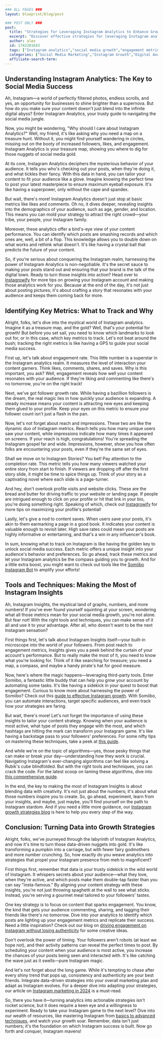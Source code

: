 ```yaml
---
### ALL PAGES ###
layout: blueprint/blog/post

### POST ONLY ###
post:
  title: "Strategies for Leveraging Instagram Analytics to Enhance Growth"
  excerpt: "Discover effective strategies for leveraging Instagram analytics to enhance your growth and engagement on the platform with Instagrowify."
  author: alex
  id: 1742201643
  tags: ["Instagram analytics","social media growth","engagement metrics","data-driven strategies"]
  categories: ["Social Media Marketing","Instagram Growth","Digital Analytics"]
  affiliate-search-term: 
---
```


## Understanding Instagram Analytics: The Key to Social Media Success

Ah, Instagram—a world of perfectly filtered photos, endless scrolls, and yes, an opportunity for businesses to shine brighter than a supernova. But how do you make sure your content doesn't just blend into the infinite digital abyss? Enter Instagram Analytics, your trusty guide to navigating the social media jungle.

Now, you might be wondering, "Why should I care about Instagram Analytics?" Well, my friend, it's like asking why you need a map on a treasure hunt. Without it, you might find yourself wandering in circles, missing out on the booty of increased followers, likes, and engagement. Instagram Analytics is your treasure map, showing you where to dig for those nuggets of social media gold.

At its core, Instagram Analytics deciphers the mysterious behavior of your audience. It tells you who's checking out your posts, when they're doing it, and what tickles their fancy. With this data in hand, you can tailor your content to fit your audience like a glove. Imagine knowing the perfect time to post your latest masterpiece to ensure maximum eyeball exposure. It's like having a superpower, only without the cape and spandex.

But wait, there's more! Instagram Analytics doesn't just stop at basic metrics like likes and comments. Oh no, it dives deeper, revealing insights into the demographics of your audience, such as age, gender, and location. This means you can mold your strategy to attract the right crowd—your tribe, your people, your Instagram family.

Moreover, these analytics offer a bird's-eye view of your content performance. You can identify which posts are smashing records and which ones are, well, a bit of a flop. This knowledge allows you to double down on what works and rethink what doesn't. It's like having a crystal ball that predicts the future of your content.

So, if you're serious about conquering the Instagram realm, harnessing the power of Instagram Analytics is non-negotiable. It's the secret sauce to making your posts stand out and ensuring that your brand is the talk of the digital town. Ready to turn those insights into action? Head over to [Instagrowify](https://instagrowify.com) for more tips on growing your Instagram account and making those analytics work for you. Because at the end of the day, it's not just about posting pictures; it's about crafting a story that resonates with your audience and keeps them coming back for more.

## Identifying Key Metrics: What to Track and Why

Alright, folks, let's dive into the mystical world of Instagram analytics. Imagine it as a treasure map, and the gold? Well, that's your potential for growth! But before you set sail, you need to know which landmarks to look out for, or in this case, which key metrics to track. Let's not beat around the bush; tracking the right metrics is like having a GPS to guide your social media success.

First up, let's talk about engagement rate. This little number is a superstar in the Instagram analytics realm. It measures the level of interaction your content garners. Think likes, comments, shares, and saves. Why is this important, you ask? Well, engagement reveals how well your content resonates with your audience. If they're liking and commenting like there's no tomorrow, you're on the right track!

Next, we've got follower growth rate. While having a bazillion followers is the dream, the real magic lies in how quickly your audience is expanding. A steady increase means your content is attracting new eyes and keeping them glued to your profile. Keep your eyes on this metric to ensure your follower count isn't just a flash in the pan.



Now, let's not forget about reach and impressions. These two are like the dynamic duo of Instagram metrics. Reach tells you how many unique users saw your content, while impressions indicate how many times it appeared on screens. If your reach is high, congratulations! You're spreading the Instagram gospel far and wide. Impressions, however, show you how often folks are encountering your posts, even if they're the same set of eyes.

Shall we move on to Instagram Stories? You bet! Pay attention to the completion rate. This metric tells you how many viewers watched your entire story from start to finish. If viewers are dropping off after the first story slide, it might be time to spice things up. Think of your story as a captivating novel where each slide is a page-turner.

And hey, don't overlook profile visits and website clicks. These are the bread and butter for driving traffic to your website or landing page. If people are intrigued enough to click on your profile or hit that link in your bio, you're doing something right. Speaking of which, check out [Instagrowify](https://instagrowify.com) for more tips on maximizing your profile's potential!

Lastly, let's give a nod to content saves. When users save your posts, it's akin to them earmarking a page in a good book. It indicates your content is valuable enough to revisit later. High save rates could mean your posts are highly informative or entertaining, and that's a win in any influencer's book.

In sum, knowing what to track on Instagram is like having the golden key to unlock social media success. Each metric offers a unique insight into your audience's behavior and preferences. So go ahead, track these metrics and let your Instagram analytics be the compass guiding you to growth. And for a little extra boost, you might want to check out tools like the [Somiibo Instagram Bot](https://instagrowify.com/blog/the-somiibo-revolution-transform-your-instagram-experience-today) to amplify your efforts!

## Tools and Techniques: Making the Most of Instagram Insights

Ah, Instagram Insights, the mystical land of graphs, numbers, and more numbers! If you've ever found yourself squinting at your screen, wondering what all those metrics mean for your social media growth, you're not alone. But fear not! With the right tools and techniques, you can make sense of it all and use it to your advantage. After all, who doesn't want to be the next Instagram sensation?

First things first, let's talk about Instagram Insights itself—your built-in microscope into the world of your followers. From post reach to engagement metrics, Insights gives you a peek behind the curtain of your account's performance. But to really make the most of it, you need to know what you're looking for. Think of it like searching for treasure; you need a map, a compass, and maybe a handy pirate's hat for good measure.

Now, here's where the magic happens—leveraging third-party tools. Enter Somiibo, a fantastic little buddy that can help you grow your account by automating some tasks. It's like having a sidekick in your quest to boost that engagement. Curious to know more about harnessing the power of Somiibo? Check out this [guide to effective Instagram growth](https://instagrowify.com/blog/harnessing-the-power-of-somiibo-a-guide-to-effective-instagram-growth). With Somiibo, you can automate interactions, target specific audiences, and even track how your strategies are faring.

But wait, there's more! Let's not forget the importance of using these insights to tailor your content strategy. Knowing when your audience is most active, what type of posts they engage with the most, and which hashtags are hitting the mark can transform your Instagram game. It's like having a backstage pass to your followers' preferences. For some nifty tips on mastering these techniques, take a peek at [this guide](https://instagrowify.com/blog/mastering-instagram-marketing-techniques-for-sustainable-success).

And while we're on the topic of algorithms—yes, those pesky things that can make or break your day—understanding how they work is crucial. Navigating Instagram's ever-changing algorithms can feel like solving a Rubik's cube blindfolded. But with the right tools and techniques, you can crack the code. For the latest scoop on taming these algorithms, dive into [this comprehensive guide](https://instagrowify.com/blog/navigating-instagram-s-complex-algorithms-a-2024-guide).



In the end, the key to making the most of Instagram Insights is about blending data with creativity. It's not just about the numbers; it's about what those numbers inspire you to create. So, go ahead, experiment, learn from your insights, and maybe, just maybe, you'll find yourself on the path to Instagram stardom. And if you need a little more guidance, our [Instagram growth strategies blog](https://instagrowify.com/blog/instagram-growth-strategies-beyond-bots) is here to help you every step of the way.

## Conclusion: Turning Data into Growth Strategies

Alright, folks, we've journeyed through the labyrinth of Instagram Analytics, and now it's time to turn those data-driven nuggets into gold. It's like transforming a pumpkin into a carriage, but with fewer fairy godmothers and more number crunching. So, how exactly do you weave analytics into strategies that propel your Instagram presence from meh to magnificent?

First things first, remember that data is your trusty sidekick in the wild world of Instagram. It whispers secrets about your audience—what they love, when they're active, and which posts make them double-tap faster than you can say "insta-famous." By aligning your content strategy with these insights, you're not just throwing spaghetti at the wall to see what sticks. Instead, you're serving a gourmet meal tailored to your followers' tastes.

One key strategy is to focus on content that sparks engagement. You know, the kind that gets your audience commenting, sharing, and tagging their friends like there's no tomorrow. Dive into your analytics to identify which posts are lighting up your engagement metrics and replicate their success. Need a little inspiration? Check out our blog on [driving engagement on Instagram without losing authenticity](https://instagrowify.com/blog/how-to-drive-engagement-on-instagram-without-losing-authenticity) for some creative ideas.

Don't overlook the power of timing. Your followers aren't robots (at least we hope not), and their activity patterns can reveal the perfect times to post. By scheduling your content when your audience is most active, you increase the chances of your posts being seen and interacted with. It's like catching the wave just as it swells—pure Instagram magic.

And let's not forget about the long game. While it's tempting to chase after every shiny trend that pops up, consistency and authenticity are your best friends. Integrate data-driven strategies into your overall marketing plan and adapt as Instagram evolves. For a deeper dive into adapting your strategies, our article on [Instagram marketing in 2024](https://instagrowify.com/blog/instagram-marketing-in-2024-adapting-to-new-trends) is a must-read.

So, there you have it—turning analytics into actionable strategies isn't rocket science, but it does require a keen eye and a willingness to experiment. Ready to take your Instagram game to the next level? Dive into our wealth of resources, like mastering Instagram from [basics to advanced techniques](https://instagrowify.com/blog/instagram-marketing-mastery-from-basics-to-advanced-techniques), and watch your growth soar. Remember, data isn't just numbers; it's the foundation on which Instagram success is built. Now go forth and conquer, Instagram mavens!
